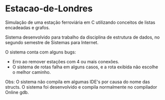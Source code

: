 # Estacao-de-Londres
Simulação de uma estação ferroviária em C utilizando conceitos de listas encadeadas e grafos.

Sistema desenvolvido para trabalho da disciplina de estrutura de dados, no segundo semestre de Sistemas para Internet.

O sistema conta com alguns bugs:
  - Erro ao remover estações com 4 ou mais conexões.
  - O sistema de rotas falha em alguns casos, e a rota exibida não escolhe o melhor caminho.

Obs: O sistema não compila em algumas IDE's por causa do nome das structs. O sistema foi desenvolvido e compila normalmente no compilador Online gdb.

